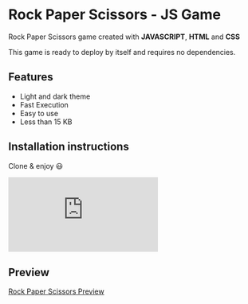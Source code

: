 # Rock Paper Scissors - JS Game

Rock Paper Scissors game created with **JAVASCRIPT**, **HTML** and **CSS**

This game is ready to deploy by itself and requires no dependencies.

## Features

-   Light and dark theme
-   Fast Execution
-   Easy to use
-   Less than 15 KB

## Installation instructions

Clone & enjoy 😃

![rock paper scissors game](https://biaupload.com/do.php?imgf=org-0a036011c2471.png)

## Preview

[Rock Paper Scissors Preview](https://zana-shokrii.github.io/Rock-Paper-Scissors-JS-Game/)
